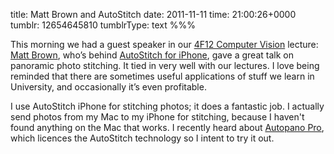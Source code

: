 title: Matt Brown and AutoStitch
date: 2011-11-11
time: 21:00:26+0000
tumblr: 12654645810
tumblrType: text
%%%

This morning we had a guest speaker in our [4F12 Computer Vision][S] lecture: [Matt Brown][MB], who’s behind [AutoStitch for iPhone][AS], gave a great talk on panoramic photo stitching. It tied in very well with our lectures. I love being reminded that there are sometimes useful applications of stuff we learn in University, and occasionally it’s even profitable. 

I use AutoStitch iPhone for stitching photos; it does a fantastic job. I actually send photos from my Mac to my iPhone for stitching, because I haven't found anything on the Mac that works. I recently heard about [Autopano Pro][APP], which licences the AutoStitch technology so I intent to try it out. 

[MB]: http://www.cs.bath.ac.uk/brown/research/research.html
[AS]: http://www.cloudburstresearch.com/autostitch/autostitch.html
[S]: http://www.eng.cam.ac.uk/teaching/courses/y4/4f12.html
[APP]: http://www.autopano.net/

